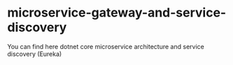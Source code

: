 # microservice-gateway-and-service-discovery
You can find here dotnet core microservice architecture and service discovery (Eureka)
